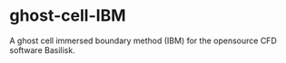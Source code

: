 # ghost-cell-IBM
A ghost cell immersed boundary method (IBM) for the opensource CFD software Basilisk.
